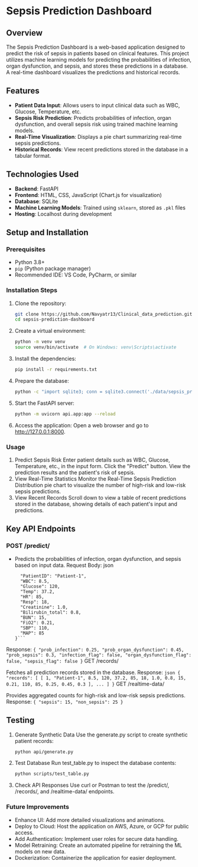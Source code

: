 # Sepsis Prediction Dashboard

## Overview
The Sepsis Prediction Dashboard is a web-based application designed to predict the risk of sepsis in patients based on clinical features. This project utilizes machine learning models for predicting the probabilities of infection, organ dysfunction, and sepsis, and stores these predictions in a database. A real-time dashboard visualizes the predictions and historical records.

## Features
- **Patient Data Input**: Allows users to input clinical data such as WBC, Glucose, Temperature, etc.
- **Sepsis Risk Prediction**: Predicts probabilities of infection, organ dysfunction, and overall sepsis risk using trained machine learning models.
- **Real-Time Visualization**: Displays a pie chart summarizing real-time sepsis predictions.
- **Historical Records**: View recent predictions stored in the database in a tabular format.

## Technologies Used
- **Backend**: FastAPI
- **Frontend**: HTML, CSS, JavaScript (Chart.js for visualization)
- **Database**: SQLite
- **Machine Learning Models**: Trained using `sklearn`, stored as `.pkl` files
- **Hosting**: Localhost during development

## Setup and Installation

### Prerequisites
- Python 3.8+
- `pip` (Python package manager)
- Recommended IDE: VS Code, PyCharm, or similar

### Installation Steps
1. Clone the repository:
   ```bash
   git clone https://github.com/Navyatr13/Clinical_data_prediction.git
   cd sepsis-prediction-dashboard

2. Create a virtual environment:

    ```bash
    python -m venv venv
    source venv/bin/activate  # On Windows: venv\Scripts\activate
3. Install the dependencies:

    ```bash
    pip install -r requirements.txt
   
4. Prepare the database:

    ```bash
    python -c "import sqlite3; conn = sqlite3.connect('./data/sepsis_predictions.db'); conn.execute('VACUUM'); conn.close()"
5. Start the FastAPI server:

    ```bash
    python -m uvicorn api.app:app --reload
6. Access the application: Open a web browser and go to http://127.0.0.1:8000.

### Usage
1. Predict Sepsis Risk
Enter patient details such as WBC, Glucose, Temperature, etc., in the input form.
Click the "Predict" button.
View the prediction results and the patient's risk of sepsis.
2. View Real-Time Statistics
Monitor the Real-Time Sepsis Prediction Distribution pie chart to visualize the number of high-risk and low-risk sepsis predictions.
3. View Recent Records
Scroll down to view a table of recent predictions stored in the database, showing details of each patient's input and predictions.

## Key API Endpoints
### POST /predict/

- Predicts the probabilities of infection, organ dysfunction, and sepsis based on input data.
Request Body:
json
    ```{
      "PatientID": "Patient-1",
      "WBC": 8.5,
      "Glucose": 120,
      "Temp": 37.2,
      "HR": 85,
      "Resp": 18,
      "Creatinine": 1.0,
      "Bilirubin_total": 0.8,
      "BUN": 15,
      "FiO2": 0.21,
      "SBP": 110,
      "MAP": 85
    }```
Response:
    ```{
      "prob_infection": 0.25,
      "prob_organ_dysfunction": 0.45,
      "prob_sepsis": 0.3,
      "infection_flag": false,
      "organ_dysfunction_flag": false,
      "sepsis_flag": false
    }```
GET /records/

Fetches all prediction records stored in the database.
Response:
      ```json
      {
        "records": [
          [
            1, "Patient-1", 8.5, 120, 37.2, 85, 18, 1.0, 0.8, 15, 0.21, 110, 85, 0.25, 0.45, 0.3
          ],
          ...
        ]
      }```
GET /realtime-data/

Provides aggregated counts for high-risk and low-risk sepsis predictions.
Response:
    ```{
      "sepsis": 15,
      "non_sepsis": 25
    }```
## Testing
1. Generate Synthetic Data
Use the generate.py script to create synthetic patient records:

    ```bash
    python api/generate.py
2. Test Database
Run test_table.py to inspect the database contents:
    
    ```bash
    python scripts/test_table.py
3. Check API Responses
Use curl or Postman to test the /predict/, /records/, and /realtime-data/ endpoints.

### Future Improvements
- Enhance UI: Add more detailed visualizations and animations.
- Deploy to Cloud: Host the application on AWS, Azure, or GCP for public access.
- Add Authentication: Implement user roles for secure data handling.
- Model Retraining: Create an automated pipeline for retraining the ML models on new data.
- Dockerization: Containerize the application for easier deployment.

